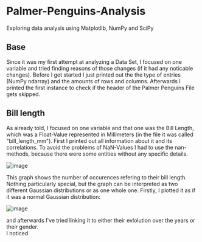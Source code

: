 # Palmer-Penguins-Analysis
Exploring data analysis using Matplotlib, NumPy and SciPy

## Base
Since it was my first attempt at analyzing a Data Set, I focused on one variable and tried finding reasons of those changes (if it had any noticable changes). Before I get started I just printed out the the type of entries (NumPy ndarray) and the amounts of rows and columns. Afterwards I printed the first instance to check if the header of the Palmer Penguins File gets skipped.

## Bill length
As already told, I focused on one variable and that one was the Bill Length, which was a Float-Value represented in Millimeters (in the file it was called "bill_length_mm").
First I printed out all information about it and its correlations. To avoid the problems of NaN-Values I had to use the nan-methods, because there were some entities without any specific details. 


![image](https://github.com/MiladWazirZada/Palmer-Penguins-Analysis/assets/82714284/4ffb95a0-4213-4a36-85cd-e6e33483a783)

This graph shows the number of occurences refering to their bill length. Nothing particularly special, but the graph can be interpreted as two different Gaussian distributions or as one whole one. Firstly, I plotted it as if it was a normal Gaussian distribution:

![image](https://github.com/MiladWazirZada/Palmer-Penguins-Analysis/assets/82714284/e7c28c46-49f8-4bdf-9419-0b688c24033f)

and afterwards I've tried linking it to either their evlolution over the years or their gender. <br />
I noticed


